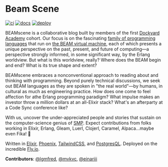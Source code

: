 # Beam Scene

[![ci](https://github.com/einariii/blog/actions/workflows/ci.yaml/badge.svg?branch=main)](https://github.com/einariii/blog/actions/workflows/ci.yaml)
[![docs](https://github.com/einariii/blog/actions/workflows/docs.yaml/badge.svg?branch=main)](https://github.com/einariii/blog/actions/workflows/docs.yaml)
[![deploy](https://github.com/einariii/blog/actions/workflows/deploy.yaml/badge.svg?branch=main)](https://github.com/einariii/blog/actions/workflows/deploy.yaml)

BEAMscene is a collaborative blog built by members of the first [Dockyard Academy](https://github.com/DockYard-Academy/) cohort. Our focus is on the fascinating [family of programming languages](https://github.com/llaisdy/beam_languages#34-languages-on-the-beam) that run on [the BEAM virtual machine](https://www.erlang.org/blog/a-brief-beam-primer/), each of which presents a unique perspective on the past, present, and future of computing—a perspective strongly informed, in some significant way, by the Erlang worldview. But what is this worldview, really? Where does the BEAM begin and end? What is its true shape and extent?

BEAMscene embraces a nonconventional approach to reading about and thinking with programming. Beyond purely technical discussions, we seek out BEAM languages as they are spoken in "the real world"—by humans, in cultural as much as engineering practice. How does one come to feel affection for athe Erlang programming paradigm? What impulse makes an investor throw a million dollars at an all-Elixir stack? What's an afterparty at a Code Sync conference like? 

With us, uncover the under-appreciated people and stories that sustain on the computer-science genius of [SMP](https://erlang.org/euc/08/euc_smp.pdf). Expect contributions from folks working in Elixir, Erlang, Gleam, Luerl, Clojerl, Caramel, Alpaca...maybe even Fika! :bullettrain_front:

Written in [Elixir](https://elixir-lang.org/), [Phoenix](https://www.phoenixframework.org/), [TailwindCSS](https://tailwindcss.com/), and [PostgresQL](https://postgresql.org/). Deployed on the incredible [Fly.io](https://fly.io).

**Contributors**: [@lgmfred](https://github.com/lgmfred), [@mvkvc](https://github.com/mvkvc), [@einariii](https://github.com/einariii)
